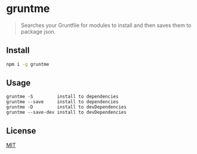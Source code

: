 # gruntme

> Searches your Gruntfile for modules to install and then saves them to package json.

## Install

```bash
npm i -g gruntme
```

## Usage
```
gruntme -S         install to dependencies
gruntme --save     install to dependencies
gruntme -D         install to devDependencies
gruntme --save-dev install to devDependencies
```
## License

[MIT](http://vjpr.mit-license.org)

[npm-image]: https://img.shields.io/npm/v/live-xxx.svg
[npm-url]: https://npmjs.org/package/gruntme
[travis-image]: https://img.shields.io/travis/live-js/live-xxx/master.svg
[travis-url]: https://travis-ci.org/live-js/live-xxx
[coveralls-image]: https://img.shields.io/coveralls/live-js/live-xxx/master.svg
[coveralls-url]: https://coveralls.io/r/live-js/live-xxx?branch=master